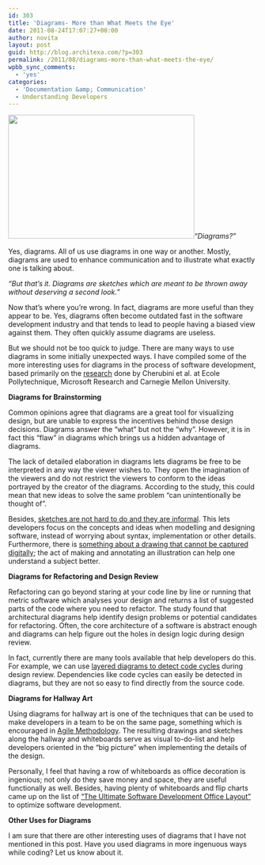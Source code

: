 ```yaml
---
id: 303
title: 'Diagrams- More than What Meets the Eye'
date: 2011-08-24T17:07:27+00:00
author: novita
layout: post
guid: http://blog.architexa.com/?p=303
permalink: /2011/08/diagrams-more-than-what-meets-the-eye/
wpbb_sync_comments:
  - 'yes'
categories:
  - 'Documentation &amp; Communication'
  - Understanding Developers
---
```

<!--S-ButtonZ 1.1.5 Start-->

<div style="float: left; width: 42px; padding-right: 10px; margin: 0 -52px 0 0; position: relative; left: -62px; top: 8px">
</div>

<!--S-ButtonZ 1.1.5 End-->

[<img class="alignright size-medium wp-image-304" title="sketching" src="{{site.baseurl}}/assets/uploads/2011/08/sketching-300x200.jpg" alt="" width="376" height="250" />]({{site.baseurl}}/assets/uploads/2011/08/sketching.jpg)_“Diagrams?”_

Yes, diagrams. All of us use diagrams in one way or another. Mostly, diagrams are used to enhance communication and to illustrate what exactly one is talking about.

_“But that’s it. Diagrams are sketches which are meant to be thrown away without deserving a second look.”_

Now that&#8217;s where you&#8217;re wrong. In fact, diagrams are more useful than they appear to be. Yes, diagrams often become outdated fast in the software development industry and that tends to lead to people having a biased view against them. They often quickly assume diagrams are useless.
  
<!--more-->


  
But we should not be too quick to judge. There are many ways to use diagrams in some initially unexpected ways. I have compiled some of the more interesting uses for diagrams in the process of software development, based primarily on the <a href="http://www.i-cherubini.it/mauro/publications/Cherubini_Lets-Go-to-the-Whiteboard-How-and-Why-Software-Developers-Use-Drawings_2007.pdf" target="_blank">research</a> done by Cherubini et al. at Ecole Pollytechnique, Microsoft Research and Carnegie Mellon University.

**Diagrams for Brainstorming**

Common opinions agree that diagrams are a great tool for visualizing design, but are unable to express the incentives behind those design decisions. Diagrams answer the “what” but not the “why”. However, it is in fact this “flaw” in diagrams which brings us a hidden advantage of diagrams.

The lack of detailed elaboration in diagrams lets diagrams be free to be interpreted in any way the viewer wishes to. They open the imagination of the viewers and do not restrict the viewers to conform to the ideas portrayed by the creator of the diagrams. According to the study, this could mean that new ideas to solve the same problem “can unintentionally be thought of”.

Besides, <a href="http://blogs.msdn.com/b/usisvde/archive/2009/05/26/the-role-of-sketching-in-software-development.aspx" target="_blank">sketches are not hard to do and they are informal</a>. This lets developers focus on the concepts and ideas when modelling and designing software, instead of worrying about syntax, implementation or other details. Furthermore, there is <a href="http://www.wired.com/wiredscience/2011/07/science-field-notes-gallery/" target="_blank">something about a drawing that cannot be captured digitally</a>; the act of making and annotating an illustration can help one understand a subject better.

**Diagrams for Refactoring and Design Review**

Refactoring can go beyond staring at your code line by line or running that metric software which analyses your design and returns a list of suggested parts of the code where you need to refactor. The study found that architectural diagrams help identify design problems or potential candidates for refactoring. Often, the core architecture of a software is abstract enough and diagrams can help figure out the holes in design logic during design review.

In fact, currently there are many tools available that help developers do this. For example, we can use <a href="http://www.architexa.com/learn-more/layered-diagrams" target="_blank">layered diagrams to detect code cycles</a> during design review. Dependencies like code cycles can easily be detected in diagrams, but they are not so easy to find directly from the source code.

**Diagrams for Hallway Art**

Using diagrams for hallway art is one of the techniques that can be used to make developers in a team to be on the same page, something which is encouraged in <a href="http://en.wikipedia.org/wiki/Agile_software_development" target="_blank">Agile Methodology</a>. The resulting drawings and sketches along the hallway and whiteboards serve as visual to-do-list and help developers oriented in the &#8220;big picture&#8221; when implementing the details of the design.

Personally, I feel that having a row of whiteboards as office decoration is ingenious; not only do they save money and space, they are useful functionally as well. Besides, having plenty of whiteboards and flip charts came up on the list of <a href="http://www.possibility.com/Cpp/SoftDevOfficeLayout.html" target="_blank">“The Ultimate Software Development Office Layout”</a> to optimize software development.

**Other Uses for Diagrams**

I am sure that there are other interesting uses of diagrams that I have not mentioned in this post. Have you used diagrams in more ingenuous ways while coding? Let us know about it.

<div style="clear:both;">
  &nbsp;
</div>